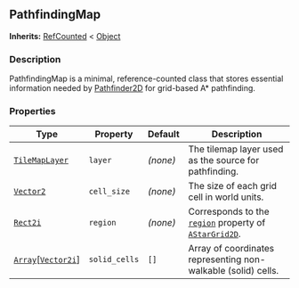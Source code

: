 ## PathfindingMap

**Inherits:** [RefCounted](https://docs.godotengine.org/en/stable/classes/class_refcounted.html#class-refcounted) < [Object](https://docs.godotengine.org/en/stable/classes/class_object.html#class-object)

### Description

PathfindingMap is a minimal, reference-counted class that stores essential information needed by [Pathfinder2D](Pathfinder2D.md) for grid-based A* pathfinding.

### Properties

| Type | Property | Default | Description |
|------|----------|---------|-------------|
| [`TileMapLayer`](https://docs.godotengine.org/en/stable/classes/class_tilemaplayer.html) | `layer` | *(none)* | The tilemap layer used as the source for pathfinding. |
| [`Vector2`](https://docs.godotengine.org/en/stable/classes/class_vector2.html) | `cell_size` | *(none)* | The size of each grid cell in world units. |
| [`Rect2i`](https://docs.godotengine.org/en/stable/classes/class_rect2i.html) | `region` | *(none)* | Corresponds to the [`region`](https://docs.godotengine.org/en/stable/classes/class_astargrid2d.html#class-astargrid2d-property-region) property of [`AStarGrid2D`](https://docs.godotengine.org/en/stable/classes/class_astargrid2d.html). |
| [`Array`](https://docs.godotengine.org/en/stable/classes/class_array.html)[[`Vector2i`](https://docs.godotengine.org/en/stable/classes/class_vector2i.html)] | `solid_cells` | `[]` | Array of coordinates representing non-walkable (solid) cells. |


